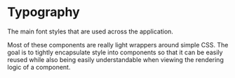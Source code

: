 # Typography

The main font styles that are used across the application.

Most of these components are really light wrappers around simple CSS. The goal
is to tightly encapsulate style into components so that it can be easily reused
while also being easily understandable when viewing the rendering logic of a
component.
